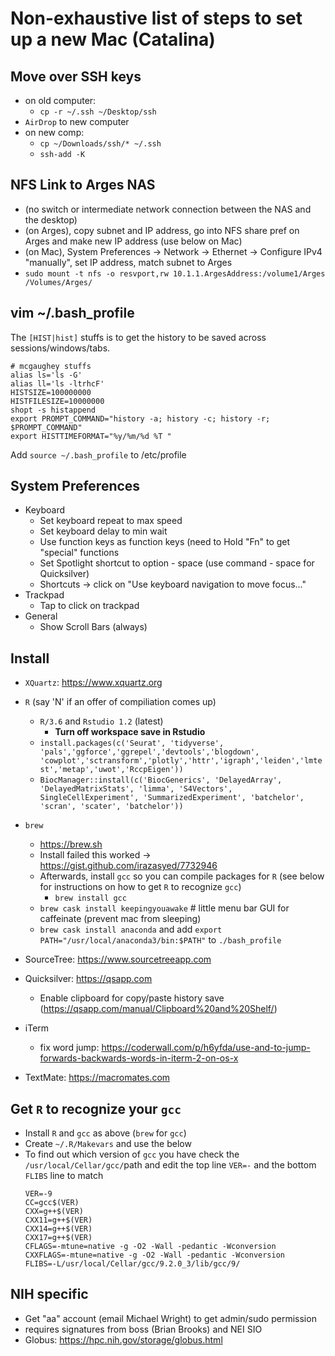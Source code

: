 # Non-exhaustive list of steps to set up a new Mac (Catalina)
  
## Move over SSH keys
  - on old computer:
    - `cp -r ~/.ssh ~/Desktop/ssh`
  - `AirDrop` to new computer
  - on new comp:
    - `cp ~/Downloads/ssh/* ~/.ssh`
    - `ssh-add -K`

## NFS Link to Arges NAS
  - (no switch or intermediate network connection between the NAS and the desktop)
  - (on Arges), copy subnet and IP address, go into NFS share pref on Arges and make new IP address (use below on Mac)
  - (on Mac), System Preferences -> Network -> Ethernet -> Configure IPv4 "manually", set IP address, match subnet to Arges
  - `sudo mount -t nfs -o resvport,rw 10.1.1.ArgesAddress:/volume1/Arges /Volumes/Arges/`
  
## vim ~/.bash_profile
The `[HIST|hist]` stuffs is to get the history to be saved across sessions/windows/tabs. 
```
# mcgaughey stuffs
alias ls='ls -G'
alias ll='ls -ltrhcF'
HISTSIZE=100000000
HISTFILESIZE=10000000
shopt -s histappend
export PROMPT_COMMAND="history -a; history -c; history -r; $PROMPT_COMMAND"
export HISTTIMEFORMAT="%y/%m/%d %T "
```

Add `source ~/.bash_profile` to /etc/profile


## System Preferences
  - Keyboard
    - Set keyboard repeat to max speed
    - Set keyboard delay to min wait
    - Use function keys as function keys (need to Hold "Fn" to get "special" functions
    - Set Spotlight shortcut to option - space (use command - space for Quicksilver)
    - Shortcuts -> click on "Use keyboard navigation to move focus..."
  - Trackpad
    - Tap to click on trackpad
  - General
    - Show Scroll Bars (always)
 
## Install

  - `XQuartz`: https://www.xquartz.org
  - `R` (say 'N' if an offer of compiliation comes up)
    - `R/3.6` and `Rstudio 1.2` (latest)
      - **Turn off workspace save in Rstudio**
    - `install.packages(c('Seurat', 'tidyverse', 'pals','ggforce','ggrepel','devtools','blogdown',  'cowplot','sctransform','plotly','httr','igraph','leiden','lmtest','metap','uwot','RccpEigen'))`
    - `BiocManager::install(c('BiocGenerics', 'DelayedArray', 'DelayedMatrixStats', 'limma', 'S4Vectors', SingleCellExperiment', 'SummarizedExperiment', 'batchelor', 'scran', 'scater', 'batchelor'))`

  - `brew`
    - https://brew.sh
    - Install failed this worked -> https://gist.github.com/irazasyed/7732946
    - Afterwards, install `gcc` so you can compile packages for `R` (see below for instructions on how to get `R` to recognize `gcc`)
      - `brew install gcc`
    - `brew cask install keepingyouawake` # little menu bar GUI for caffeinate (prevent mac from sleeping)
    - `brew cask install anaconda` and add `export PATH="/usr/local/anaconda3/bin:$PATH"` to `./bash_profile`

  - SourceTree: https://www.sourcetreeapp.com
  
  - Quicksilver: https://qsapp.com
    - Enable clipboard for copy/paste history save (https://qsapp.com/manual/Clipboard%20and%20Shelf/)

  - iTerm
    - fix word jump: https://coderwall.com/p/h6yfda/use-and-to-jump-forwards-backwards-words-in-iterm-2-on-os-x
    
  - TextMate: https://macromates.com
  
## Get `R` to recognize your `gcc`

  - Install `R` and `gcc` as above (`brew` for `gcc`)
  - Create `~/.R/Makevars` and use the below
  - To find out which version of `gcc` you have check the `/usr/local/Cellar/gcc/`path and edit the top line `VER=-` and the bottom `FLIBS` line to match
    ```
    VER=-9
    CC=gcc$(VER)
    CXX=g++$(VER)
    CXX11=g++$(VER)
    CXX14=g++$(VER)
    CXX17=g++$(VER)
    CFLAGS=-mtune=native -g -O2 -Wall -pedantic -Wconversion
    CXXFLAGS=-mtune=native -g -O2 -Wall -pedantic -Wconversion
    FLIBS=-L/usr/local/Cellar/gcc/9.2.0_3/lib/gcc/9/
    ```
  
## NIH specific
  - Get "aa" account (email Michael Wright) to get admin/sudo permission
  - requires signatures from boss (Brian Brooks) and NEI SIO
  - Globus: https://hpc.nih.gov/storage/globus.html
